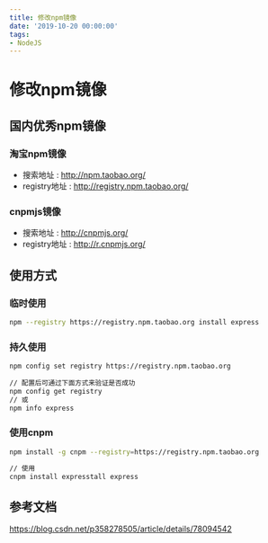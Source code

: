 ```yaml
---
title: 修改npm镜像
date: '2019-10-20 00:00:00'
tags:
- NodeJS
---
```

# 修改npm镜像

## 国内优秀npm镜像
### 淘宝npm镜像
- 搜索地址 : http://npm.taobao.org/
- registry地址 : http://registry.npm.taobao.org/

### cnpmjs镜像
- 搜索地址 : http://cnpmjs.org/
- registry地址 : http://r.cnpmjs.org/

## 使用方式

### 临时使用
```bash
npm --registry https://registry.npm.taobao.org install express
```

### 持久使用
```bash
npm config set registry https://registry.npm.taobao.org
 
// 配置后可通过下面方式来验证是否成功
npm config get registry
// 或
npm info express
```

### 使用cnpm
```bash
npm install -g cnpm --registry=https://registry.npm.taobao.org

// 使用
cnpm install expresstall express
```

## 参考文档


https://blog.csdn.net/p358278505/article/details/78094542
